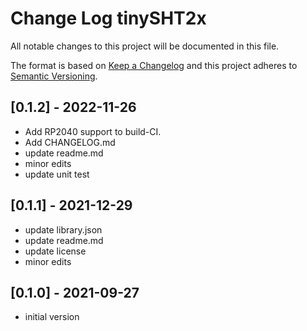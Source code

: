 # Change Log tinySHT2x

All notable changes to this project will be documented in this file.

The format is based on [Keep a Changelog](http://keepachangelog.com/)
and this project adheres to [Semantic Versioning](http://semver.org/).


## [0.1.2] - 2022-11-26
- Add RP2040 support to build-CI.
- Add CHANGELOG.md
- update readme.md
- minor edits
- update unit test


## [0.1.1] - 2021-12-29
- update library.json
- update readme.md
- update license
- minor edits

## [0.1.0] - 2021-09-27
- initial version

